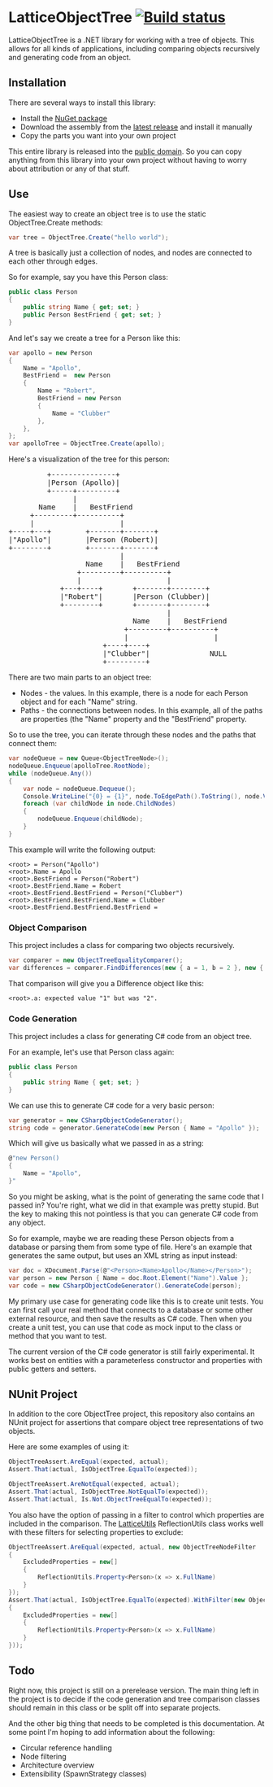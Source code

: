 # LatticeObjectTree [![Build status](https://ci.appveyor.com/api/projects/status/uptdctnkaitlyslg)](https://ci.appveyor.com/project/dotlattice/latticeobjecttree)

LatticeObjectTree is a .NET library for working with a tree of objects.  This allows for all kinds of applications, including comparing objects recursively and generating code from an object.

## Installation

There are several ways to install this library:

* Install the [NuGet package](https://www.nuget.org/packages/LatticeObjectTree/)
* Download the assembly from the [latest release](https://github.com/dotlattice/LatticeObjectTree/releases/latest) and install it manually
* Copy the parts you want into your own project

This entire library is released into the [public domain](https://github.com/dotlattice/LatticeObjectTree/blob/master/LICENSE).  So you can copy anything from this library into your own project without having to worry about attribution or any of that stuff.

## Use

The easiest way to create an object tree is to use the static ObjectTree.Create methods:

```c#
var tree = ObjectTree.Create("hello world");
```

A tree is basically just a collection of nodes, and nodes are connected to each other through edges.

So for example, say you have this Person class:

```c#
public class Person
{
    public string Name { get; set; }
    public Person BestFriend { get; set; }
}
```

And let's say we create a tree for a Person like this:

```c#
var apollo = new Person
{
    Name = "Apollo",
    BestFriend =  new Person 
    { 
        Name = "Robert",
        BestFriend = new Person
        {
            Name = "Clubber"
        },
    },
};
var apolloTree = ObjectTree.Create(apollo);
```

Here's a visualization of the tree for this person:

<pre>
         +---------------+                             
         |Person (Apollo)|                             
         +-----+---------+                             
               |                                       
       Name    |   BestFriend                          
     +---------+----------+                            
     |                    |                            
+----+---+        +-------+-------+                    
|"Apollo"|        |Person (Robert)|                    
+--------+        +-------+-------+                    
                          |                            
                  Name    |   BestFriend               
                +---------+----------+                 
                |                    |                 
            +---+----+       +-------+--------+        
            |"Robert"|       |Person (Clubber)|        
            +--------+       +-------+--------+        
                                     |                 
                             Name    |   BestFriend    
                           +---------+----------+      
                           |                    |      
                      +----+----+                      
                      |"Clubber"|              NULL    
                      +---------+                      
</pre>

There are two main parts to an object tree:

* Nodes - the values.  In this example, there is a node for each Person object and for each "Name" string.
* Paths - the connections between nodes.  In this example, all of the paths are properties (the "Name" property and the "BestFriend" property.

So to use the tree, you can iterate through these nodes and the paths that connect them:

```c#
var nodeQueue = new Queue<ObjectTreeNode>();
nodeQueue.Enqueue(apolloTree.RootNode);
while (nodeQueue.Any())
{
    var node = nodeQueue.Dequeue();
    Console.WriteLine("{0} = {1}", node.ToEdgePath().ToString(), node.Value);
    foreach (var childNode in node.ChildNodes)
    {
        nodeQueue.Enqueue(childNode);
    }
}
```

This example will write the following output:

```
<root> = Person("Apollo")
<root>.Name = Apollo
<root>.BestFriend = Person("Robert")
<root>.BestFriend.Name = Robert
<root>.BestFriend.BestFriend = Person("Clubber")
<root>.BestFriend.BestFriend.Name = Clubber
<root>.BestFriend.BestFriend.BestFriend =
```


### Object Comparison

This project includes a class for comparing two objects recursively.

```c#
var comparer = new ObjectTreeEqualityComparer();
var differences = comparer.FindDifferences(new { a = 1, b = 2 }, new { a = 2, b = 2});
```

That comparison will give you a Difference object like this:

```
<root>.a: expected value "1" but was "2".
```


### Code Generation

This project includes a class for generating C# code from an object tree.

For an example, let's use that Person class again:

```c#
public class Person
{
    public string Name { get; set; }
}

```

We can use this to generate C# code for a very basic person:

```c#
var generator = new CSharpObjectCodeGenerator();
string code = generator.GenerateCode(new Person { Name = "Apollo" });
```

Which will give us basically what we passed in as a string:

```c#
@"new Person()
{
	Name = "Apollo",
}"
```

So you might be asking, what is the point of generating the same code that I passed in?  You're right, what we did in that example was pretty stupid.  But the key to making this not pointless is that you can generate C# code from any object.

So for example, maybe we are reading these Person objects from a database or parsing them from some type of file.  Here's an example that generates the same output, but uses an XML string as input instead:

```c#
var doc = XDocument.Parse(@"<Person><Name>Apollo</Name></Person>");
var person = new Person { Name = doc.Root.Element("Name").Value };
var code = new CSharpObjectCodeGenerator().GenerateCode(person);
```

My primary use case for generating code like this is to create unit tests.  You can first call your real method that connects to a database or some other external resource, and then save the results as C# code.  Then when you create a unit test, you can use that code as mock input to the class or method that you want to test.

The current version of the C# code generator is still fairly experimental.  It works best on entities with a parameterless constructor and properties with public getters and setters.


## NUnit Project
In addition to the core ObjectTree project, this repository also contains an NUnit project for assertions that compare object tree representations of two objects.

Here are some examples of using it:

```c#
ObjectTreeAssert.AreEqual(expected, actual);
Assert.That(actual, IsObjectTree.EqualTo(expected));
```

```c#
ObjectTreeAssert.AreNotEqual(expected, actual);
Assert.That(actual, IsObjectTree.NotEqualTo(expected));
Assert.That(actual, Is.Not.ObjectTreeEqualTo(expected));
```

You also have the option of passing in a filter to control which properties are included in the comparison.  The [LatticeUtils](https://github.com/dotlattice/LatticeUtils/) ReflectionUtils class works well with these filters for selecting properties to exclude:

```c#
ObjectTreeAssert.AreEqual(expected, actual, new ObjectTreeNodeFilter
{
    ExcludedProperties = new[] 
    {
        ReflectionUtils.Property<Person>(x => x.FullName)
    }
});
Assert.That(actual, IsObjectTree.EqualTo(expected).WithFilter(new ObjectTreeNodeFilter
{
    ExcludedProperties = new[] 
    { 
        ReflectionUtils.Property<Person>(x => x.FullName)
    }
}));
```

## Todo

Right now, this project is still on a prerelease version.  The main thing left in the project is to decide if the code generation and tree comparison classes should remain in this class or be split off into separate projects.

And the other big thing that needs to be completed is this documentation.  At some point I'm hoping to add information about the following:

* Circular reference handling
* Node filtering
* Architecture overview 
* Extensibility (SpawnStrategy classes)

